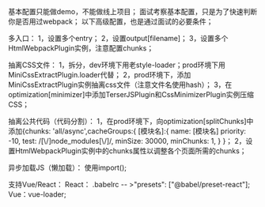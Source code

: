 基本配置只能做demo，不能做线上项目；
面试考察基本配置，只是为了快速判断你是否用过webpack；
以下高级配置，也是通过面试的必要条件；

多入口：
    1，设置多个entry；
    2，设置output[filename]；
    3，设置多个 HtmlWebpackPlugin实例，注意配置chunks；

抽离CSS文件：
    1，拆分，dev环境下用老style-loader；prod环境下用MiniCssExtractPlugin.loader代替；
    2，prod环境下，添加MiniCssExtractPlugin实例抽离css文件（注意文件名使用hash）；
    3，在optimization[minimizer]中添加TerserJSPlugin和CssMinimizerPlugin实例压缩CSS；

抽离公共代码（代码分割）：
    1，在prod环境下，向optimization[splitChunks]中添加{chunks: 'all/async',cacheGroups:{
      [模块名]:{
        name: [模块名]
        priority: -10,
        test: /[\\/]node_modules[\\/]/,
        minSize: 30000,
        minChunks: 1,
      }
    }；
    2，设置HtmlWebpackPlugin实例中的chunks属性以调整各个页面所需的chunks；

异步加载JS（懒加载）：
    使用import();

支持Vue/React：
    React： .babelrc -- >"presets": ["@babel/preset-react"];
    Vue：vue-loader;






    